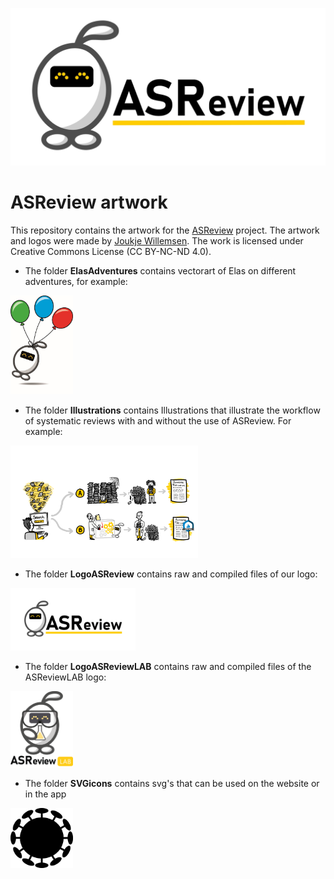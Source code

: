 [![ASReview](LogoASReview/JPG/RepoCardGithub1280x640.jpg)](https://github.com/asreview/asreview/)

# ASReview artwork

This repository contains the artwork for the [ASReview](https://github.com/asreview/asreview/) 
project. The artwork and logos were made by [Joukje Willemsen](https://joukjewillemsen.github.io/). The work is licensed under Creative Commons License (CC BY-NC-ND 4.0).

* The folder **ElasAdventures** contains vectorart of Elas on different adventures, for example:
<img src="ElasAdventures/Balloons/IconBalloons_JPG_1280x2023.jpg" width=100>

* The folder **Illustrations** contains Illustrations that illustrate the workflow of systematic reviews with and without the use of ASReview. For example:

<img src="Illustrations/OtherVersions/AB_Awesomepublication.jpg" width=300>

* The folder **LogoASReview** contains raw and compiled files of our logo:

<img src="LogoASReview/JPG/Horizontal_Lockup1280x640.jpg" width=200>

* The folder **LogoASReviewLAB** contains raw and compiled files of the ASReviewLAB logo:

<img src="LogoASReviewLAB/PNG/Logo_stacked.png" width=100>

* The folder **SVGicons** contains svg's that can be used on the website or in the app

<img src="SVGicons/Corona/Corona24px24px.png" width=100>
